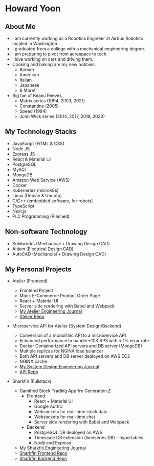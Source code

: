 # Howard Yoon

## About Me
- I am currently working as a Robotics Engineer at Airbus Robotics located in Washington.
- I graduated from a college with a mechanical engineering degree.
- I am preparing to pivot from aerospace to tech.
- I love working on cars and driving them.
- Cooking and baking are my new hobbies.
  - Korean
  - American
  - Italian
  - Japanese
  - & More!
- Big fan of Keanu Reeves
  - Matrix series (1994, 2003, 2021)
  - Constantine (2005)
  - Speed (1994)
  - John Wick series (2014, 2017, 2019, 2023)

## My Technology Stacks
- JavaScript (HTML & CSS)
- Node JS
- Express JS
- React & Material UI
- PostgreSQL
- MySQL
- MongoDB
- Amazon Web Service (AWS)
- Docker
- Kubernetes (microk8s)
- Linux (Debian & Ubuntu)
- C/C++ (embedded software, for robots)
- TypeScript
- Next.js
- PLC Programming (Planned)

## Non-software Technology
- Solidworks (Mechanical + Drawing Design CAD)
- Altium (Electrical Design CAD)
- AutoCAD (Mechancial + Drawing Design CAD)

## My Personal Projects
- Atelier (Frontend)
  - Frontend Project
  - Mock E-Commerce Product Order Page
  - React + Material UI
  - Server side rendering with Babel and Webpack
  - [My Atelier Engineering Journal](https://gist.github.com/ME2SWE/8d17be477fe0212eb6cd014ddccb6e45)
  - [Atelier Repo](https://github.com/ME2SWE/Atelier)

- Microservice API for Atelier (System Design/Backend)
  - Conversion of a monolithic API to a microservice API
  - Enhanced performance to handle +10K RPS with < 1% error rate
  - Docker Containerized API servers and DB server (MongoDB)
  - Multiple replicas for NGINX load balancer
  - Both API servers and DB server deployed on AWS EC2
  - NGINX cache
  - [My System Design Engineering Journal](https://gist.github.com/ME2SWE/7d771d46362c74494c26a9e8e8d41aa1)
  - [API Repo](https://github.com/ME2SWE/Reviews)

- Sharkfin (Fullstack)
  - Gamified Stock Trading App fro Generation Z
    - Frontend
      - React + Material UI
      - Google AuthO
      - Websockets for real-time stock data
      - Websockets for real-time chat
      - Server side rendering with Babel and Webpack
    - Backend
      - PostgreSQL DB deployed on AWS
      - Timescale DB extension (timeseries DB) - hypertables
      - Node and Express
  - [My Sharkfin Engineering Journal](https://gist.github.com/ME2SWE/ae04a12f5953b733c0b5dfbe4ce916c1)
  - [Sharkfin Frontend Repo](https://github.com/ME2SWE/Sharkfin-Frontend)
  - [Sharkfin Backend Repo](https://github.com/ME2SWE/Sharkfin-Backend)
